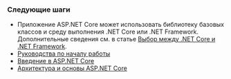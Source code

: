 ### <a name="next-steps"></a>Следующие шаги

* Приложение ASP.NET Core может использовать библиотеку базовых классов и среду выполнения .NET Core или .NET Framework. Дополнительные сведения см. в статье [Выбор между .NET Core и .NET Framework](/dotnet/articles/standard/choosing-core-framework-server).
* [Руководства по началу работы](xref:tutorials/index)
* [Введение в ASP.NET Core](xref:index) 
* [Архитектура и основы ASP.NET Core](xref:fundamentals/index)
